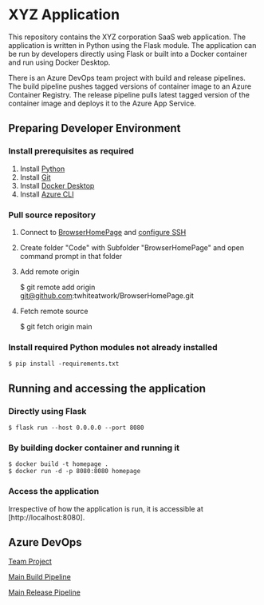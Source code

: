 # XYZ Application

This repository contains the XYZ corporation SaaS web application. The application is written in Python using the Flask module. The application can be run by developers directly using Flask or built into a Docker container and run using Docker Desktop.

There is an Azure DevOps team project with build and release pipelines. The build pipeline pushes tagged versions of container image to an Azure Container Registry. The release pipeline pulls latest tagged version of the container image and deploys it to the Azure App Service.

## Preparing Developer Environment

### Install prerequisites as required
1. Install [Python](https://www.python.org/downloads/)
2. Install [Git](https://git-scm.com/downloads)
3. Install [Docker Desktop](https://www.docker.com/products/docker-desktop/)
4. Install [Azure CLI](https://learn.microsoft.com/en-us/cli/azure/install-azure-cli)

### Pull source repository
1. Connect to [BrowserHomePage](https://github.com/twhiteatwork/BrowserHomePage) and [configure SSH](https://docs.github.com/en/authentication/connecting-to-github-with-ssh)
2. Create folder "Code" with Subfolder "BrowserHomePage" and open command prompt in that folder
3. Add remote origin

    $ git remote add origin git@github.com:twhiteatwork/BrowserHomePage.git

4. Fetch remote source

    $ git fetch origin main

### Install required Python modules not already installed

    $ pip install -requirements.txt

## Running and accessing the application

### Directly using Flask

    $ flask run --host 0.0.0.0 --port 8080

### By building docker container and running it

    $ docker build -t homepage .
    $ docker run -d -p 8080:8080 homepage

### Access the application

Irrespective of how the application is run, it is accessible at [http://localhost:8080].

## Azure DevOps

[Team Project](https://dev.azure.com/twhiteatwork/Liatrio.XYZ)

[Main Build Pipeline](https://dev.azure.com/twhiteatwork/Liatrio.XYZ/_build?definitionId=1)

[Main Release Pipeline](https://dev.azure.com/twhiteatwork/Liatrio.XYZ/_release?_a=releases&view=mine&definitionId=1)